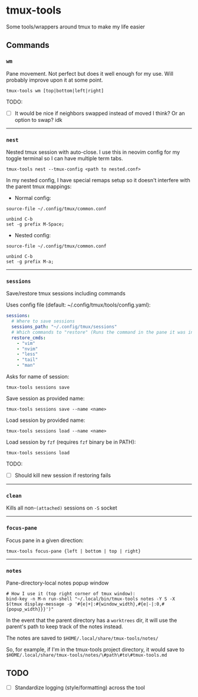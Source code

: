 # tmux-tools

Some tools/wrappers around tmux to make my life easier

## Commands

### `wm`

Pane movement. Not perfect but does it well enough for my use. Will probably improve upon it at some point.

`tmux-tools wm [top|bottom|left|right]`

TODO:

- [ ] It would be nice if neighbors swapped instead of moved I think? Or an option to swap? idk

---

### `nest`

Nested tmux session with auto-close. I use this in neovim config for my toggle terminal so I can have multiple term tabs.

`tmux-tools nest --tmux-config <path to nested.conf>`

In my nested config, I have special remaps setup so it doesn't interfere with the parent tmux mappings:

- Normal config:

```
source-file ~/.config/tmux/common.conf

unbind C-b
set -g prefix M-Space;
```

- Nested config:

```
source-file ~/.config/tmux/common.conf

unbind C-b
set -g prefix M-a;
```

---

### `sessions`

Save/restore tmux sessions including commands

Uses config file (default: ~/.config/tmux/tools/config.yaml):

```yaml
sessions:
  # Where to save sessions
  sessions_path: "~/.config/tmux/sessions"
  # Which commands to "restore" (Runs the command in the pane it was in when saved)
  restore_cmds:
    - "vim"
    - "nvim"
    - "less"
    - "tail"
    - "man"
```

Asks for name of session:

`tmux-tools sessions save`

Save session as provided name:

`tmux-tools sessions save --name <name>`

Load session by provided name:

`tmux-tools sessions load --name <name>`

Load session by `fzf` (requires `fzf` binary be in PATH):

`tmux-tools sessions load`

TODO:

- [ ] Should kill new session if restoring fails

---

### `clean`

Kills all non-`(attached)` sessions on `-S` socket

---

### `focus-pane`

Focus pane in a given direction:

`tmux-tools focus-pane {left | bottom | top | right}`

---

### `notes`

Pane-directory-local notes popup window

```
# How I use it (top right corner of tmux window):
bind-key -n M-n run-shell "~/.local/bin/tmux-tools notes -Y S -X $(tmux display-message -p '#{e|+|:#{window_width},#{e|-|:0,#{popup_width}}}')"
```

In the event that the parent directory has a `worktrees` dir, it will use the parent's path to keep track of the notes instead.

The notes are saved to `$HOME/.local/share/tmux-tools/notes/`

So, for example, if I'm in the tmux-tools project directory, it would save to `$HOME/.local/share/tmux-tools/notes/\#path\#to\#tmux-tools.md`

## TODO

- [ ] Standardize logging (style/formatting) across the tool
